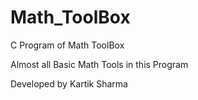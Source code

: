# Math_ToolBox
C Program of Math ToolBox

Almost all Basic Math Tools in this Program

Developed by Kartik Sharma
